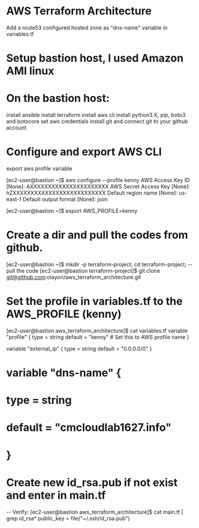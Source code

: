 # AWS Terraform Architecture

Add a route53 configured hosted zone as "dns-name" variable in variables.tf

# Setup bastion host, I used Amazon AMI linux

# On the bastion host:
install ansible
install terraform
install aws cli
install python3.X, pip, boto3 and botocore
set aws credentials
install git and connect git to your github account

# Configure and export AWS CLI
export aws profile variable

[ec2-user@bastion ~]$ aws configure --profile kenny
AWS Access Key ID [None]: AXXXXXXXXXXXXXXXXXXXXXX
AWS Secret Access Key [None]: hZXXXXXXXXXXXXXXXXXXXXXXXXXX
Default region name [None]: us-east-1
Default output format [None]: json

[ec2-user@bastion ~]$ export AWS_PROFILE=kenny

# Create a dir and pull the codes from github.
[ec2-user@bastion ~]$ mkdir -p terraform-project; cd terraform-project;
-- pull the code
[ec2-user@bastion terraform-project]$ git clone git@github.com:olayori/aws_terraform_architecture.git

# Set the profile in variables.tf to the AWS_PROFILE (kenny)
[ec2-user@bastion aws_terraform_architecture]$ cat variables.tf
variable "profile" {
  type    = string
  default = "kenny" # Set this to AWS profile name
}

variable "external_ip" {
  type    = string
  default = "0.0.0.0/0"
}

# variable "dns-name" {
#   type    = string
#   default = "cmcloudlab1627.info"
# }

# Create new id_rsa.pub if not exist and enter in main.tf 
-- Verify:
[ec2-user@bastion aws_terraform_architecture]$ cat main.tf | grep id_rsa*
  public_key = file("~/.ssh/id_rsa.pub")
